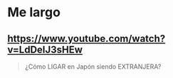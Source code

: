 # Me largo

## https://www.youtube.com/watch?v=LdDeIJ3sHEw

> ¿Cómo LIGAR en Japón siendo EXTRANJERA? 
